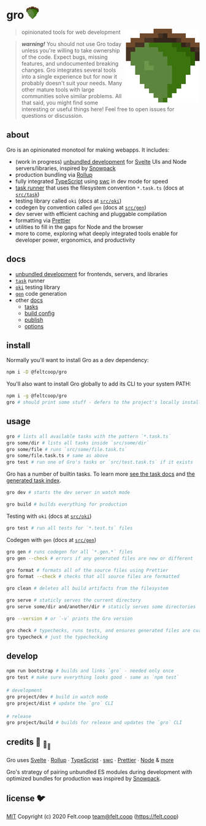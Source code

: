# gro <img src="src/frontend/favicon.png" width="32" height="32">

<img src="src/frontend/favicon.png" align="right" width="192" height="192">

> opinionated tools for web development

> **_warning!_** You should not use Gro today
> unless you're willing to take ownership of the code.
> Expect bugs, missing features, and undocumented breaking changes.
> Gro integrates several tools into a single experience but
> for now it probably doesn't suit your needs.
> Many other mature tools with large communities solve similar problems.
> All that said, you might find some interesting or useful things here!
> Feel free to open issues for questions or discussion.

## about

Gro is an opinionated monotool for making webapps.
It includes:

- (work in progress) [unbundled development](/src/docs/unbundledDevelopment.md)
  for [Svelte](https://github.com/sveltejs/svelte) UIs and Node servers/libraries,
  inspired by [Snowpack](https://github.com/pikapkg/snowpack)
- production bundling via [Rollup](https://github.com/rollup/rollup)
- fully integrated [TypeScript](https://github.com/microsoft/typescript)
  using [swc](https://github.com/swc-project/swc) in dev mode for speed
- [task runner](/src/task) that uses the filesystem convention `*.task.ts`
  (docs at [`src/task`](/src/task))
- testing library called `oki` (docs at [`src/oki`](/src/oki))
- codegen by convention called `gen` (docs at [`src/gen`](/src/gen))
- dev server with efficient caching and pluggable compilation
- formatting via [Prettier](https://github.com/prettier/prettier)
- utilities to fill in the gaps for Node and the browser
- more to come, exploring what deeply integrated tools enable
  for developer power, ergonomics, and productivity

## docs

- [unbundled development](/src/docs/unbundledDevelopment.md) for frontends, servers, and libraries
- [`task`](/src/task) runner
- [`oki`](/src/oki) testing library
- [`gen`](/src/gen) code generation
- other [docs](/src/docs)
  - [tasks](/src/docs/tasks.md)
  - [build config](/src/docs/buildConfig.md)
  - [publish](/src/docs/publish.md)
  - [options](/src/docs/options.md)

## install

Normally you'll want to install Gro as a dev dependency:

```bash
npm i -D @feltcoop/gro
```

You'll also want to install Gro globally to add its CLI to your system PATH:

```bash
npm i -g @feltcoop/gro
gro # should print some stuff - defers to the project's locally installed version of Gro
```

## usage

```bash
gro # lists all available tasks with the pattern `*.task.ts`
gro some/dir # lists all tasks inside `src/some/dir`
gro some/file # runs `src/some/file.task.ts`
gro some/file.task.ts # same as above
gro test # run one of Gro's tasks or `src/test.task.ts` if it exists
```

Gro has a number of builtin tasks.
To learn more [see the task docs](/src/task)
and [the generated task index](/src/docs/tasks.md).

```bash
gro dev # starts the dev server in watch mode
```

```bash
gro build # builds everything for production
```

Testing with `oki` (docs at [`src/oki`](/src/oki))

```bash
gro test # run all tests for `*.test.ts` files
```

Codegen with `gen` (docs at [`src/gen`](/src/gen))

```bash
gro gen # runs codegen for all `*.gen.*` files
gro gen --check # errors if any generated files are new or different
```

```bash
gro format # formats all of the source files using Prettier
gro format --check # checks that all source files are formatted
```

```bash
gro clean # deletes all build artifacts from the filesystem
```

```bash
gro serve # staticly serves the current directory
gro serve some/dir and/another/dir # staticly serves some directories
```

```bash
gro --version # or `-v` prints the Gro version
```

```bash
gro check # typechecks, runs tests, and ensures generated files are current
gro typecheck # just the typechecking
```

## develop

```bash
npm run bootstrap # builds and links `gro` - needed only once
gro test # make sure everything looks good - same as `npm test`

# development
gro project/dev # build in watch mode
gro project/dist # update the `gro` CLI

# release
gro project/build # builds for release and updates the `gro` CLI
```

## credits :turtle: <sub>:turtle:</sub><sub><sub>:turtle:</sub></sub>

Gro uses
[Svelte](https://github.com/sveltejs/svelte) ∙
[Rollup](https://github.com/rollup/rollup) ∙
[TypeScript](https://github.com/microsoft/TypeScript) ∙
[swc](https://github.com/swc-project/swc) ∙
[Prettier](https://github.com/prettier/prettier) ∙
[Node](https://nodejs.org) & [more](package.json)

Gro's strategy of pairing unbundled ES modules during development
with optimized bundles for production
was inspired by [Snowpack](https://github.com/pikapkg/snowpack).

## license :bird:

[MIT](LICENSE) Copyright (c) 2020 Felt.coop team@felt.coop (<https://felt.coop>)
